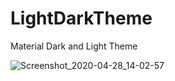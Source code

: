 # LightDarkTheme
Material Dark and Light Theme

![Screenshot_2020-04-28_14-02-57](https://user-images.githubusercontent.com/26750131/80521413-fc39df80-8958-11ea-8049-78c4d6f94d50.png)
